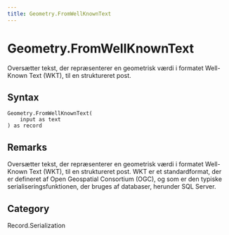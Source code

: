```yaml
---
title: Geometry.FromWellKnownText
---
```


# Geometry.FromWellKnownText


Oversætter tekst, der repræsenterer en geometrisk værdi i formatet Well-Known Text (WKT), til en struktureret post.


## Syntax

```powerquery
Geometry.FromWellKnownText(
    input as text
) as record
```


## Remarks

Oversætter tekst, der repræsenterer en geometrisk værdi i formatet Well-Known Text (WKT), til en struktureret post. WKT er et standardformat, der er defineret af Open Geospatial Consortium (OGC), og som er den typiske serialiseringsfunktionen, der bruges af databaser, herunder SQL Server.



## Category
Record.Serialization
